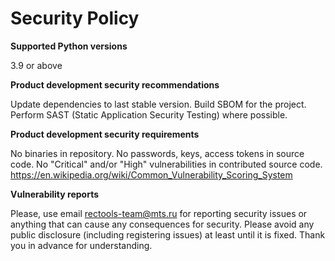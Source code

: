 Security Policy
==========

**Supported Python versions**

3.9 or above

**Product development security recommendations**

Update dependencies to last stable version.
Build SBOM for the project.
Perform SAST (Static Application Security Testing) where possible.

**Product development security requirements**

No binaries in repository.
No passwords, keys, access tokens in source code.
No "Critical" and/or "High" vulnerabilities in contributed source code.
https://en.wikipedia.org/wiki/Common_Vulnerability_Scoring_System

**Vulnerability reports**

Please, use email rectools-team@mts.ru for reporting security issues or anything that can cause any 
consequences for security. Please avoid any public disclosure (including registering issues) at least until it is fixed. Thank you in advance for understanding.
